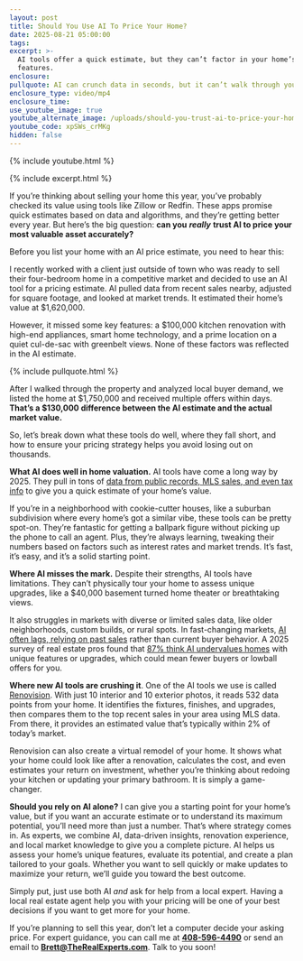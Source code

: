 ```yaml
---
layout: post
title: Should You Use AI To Price Your Home?
date: 2025-08-21 05:00:00
tags:
excerpt: >-
  AI tools offer a quick estimate, but they can’t factor in your home’s unique
  features.
enclosure:
pullquote: AI can crunch data in seconds, but it can’t walk through your house.
enclosure_type: video/mp4
enclosure_time:
use_youtube_image: true
youtube_alternate_image: /uploads/should-you-trust-ai-to-price-your-home-in-2025-2.jpg
youtube_code: xpSWs_crMKg
hidden: false
---
```

{% include youtube.html %}

{% include excerpt.html %}

If you’re thinking about selling your home this year, you’ve probably checked its value using tools like Zillow or Redfin. These apps promise quick estimates based on data and algorithms, and they’re getting better every year. But here’s the big question: **can you** ***really*** **trust AI to price your most valuable asset accurately?**

Before you list your home with an AI price estimate, you need to hear this:

I recently worked with a client just outside of town who was ready to sell their four-bedroom home in a competitive market and decided to use an AI tool for a pricing estimate. AI pulled data from recent sales nearby, adjusted for square footage, and looked at market trends. It estimated their home’s value at $1,620,000.

However, it missed some key features: a $100,000 kitchen renovation with high-end appliances, smart home technology, and a prime location on a quiet cul-de-sac with greenbelt views. None of these factors was reflected in the AI estimate.

{% include pullquote.html %}

After I walked through the property and analyzed local buyer demand, we listed the home at $1,750,000 and received multiple offers within days. **That’s a $130,000 difference between the AI estimate and the actual market value.**

So, let’s break down what these tools do well, where they fall short, and how to ensure your pricing strategy helps you avoid losing out on thousands.

**What AI does well in home valuation.** AI tools have come a long way by 2025. They pull in tons of [data from public records, MLS sales, and even tax info](https://www.riskwire.com/how-ai-is-transforming-property-valuation/) to give you a quick estimate of your home’s value.

If you’re in a neighborhood with cookie-cutter houses, like a suburban subdivision where every home’s got a similar vibe, these tools can be pretty spot-on. They’re fantastic for getting a ballpark figure without picking up the phone to call an agent. Plus, they’re always learning, tweaking their numbers based on factors such as interest rates and market trends. It’s fast, it’s easy, and it’s a solid starting point.

**Where AI misses the mark.** Despite their strengths, AI tools have limitations. They can’t physically tour your home to assess unique upgrades, like a $40,000 basement turned home theater or breathtaking views.

It also struggles in markets with diverse or limited sales data, like older neighborhoods, custom builds, or rural spots. In fast-changing markets, [AI often lags, relying on past sales](https://www.housematch.com/blog/2024/2/9/zestimate-vs-cma-why-the-cma-wins-every-time) rather than current buyer behavior. A 2025 survey of real estate pros found that [87% think AI undervalues homes](https://bridgingandcommercial.co.uk/article/21466/90-of-estate-agents-believe-avms-undervalue-properties-says-alto) with unique features or upgrades, which could mean fewer buyers or lowball offers for you.

**Where new AI tools are crushing it**. One of the AI tools we use is called [Renovision](https://renovision.studio/). With just 10 interior and 10 exterior photos, it reads 532 data points from your home. It identifies the fixtures, finishes, and upgrades, then compares them to the top recent sales in your area using MLS data. From there, it provides an estimated value that’s typically within 2% of today’s market.

Renovision can also create a virtual remodel of your home. It shows what your home could look like after a renovation, calculates the cost, and even estimates your return on investment, whether you’re thinking about redoing your kitchen or updating your primary bathroom. It is simply a game-changer.

**Should you rely on AI alone?** I can give you a starting point for your home’s value, but if you want an accurate estimate or to understand its maximum potential, you’ll need more than just a number. That’s where strategy comes in. As experts, we combine AI, data-driven insights, renovation experience, and local market knowledge to give you a complete picture. AI helps us assess your home’s unique features, evaluate its potential, and create a plan tailored to your goals. Whether you want to sell quickly or make updates to maximize your return, we’ll guide you toward the best outcome.

Simply put, just use both AI *and* ask for help from a local expert. Having a local real estate agent help you with your pricing will be one of your best decisions if you want to get more for your home.

If you’re planning to sell this year, don’t let a computer decide your asking price. For expert guidance, you can call me at **<u>408-596-4490</u>** or send an email to [**Brett@TheRealExperts.com**](mailto:Brett@TheRealExperts.com). Talk to you soon!